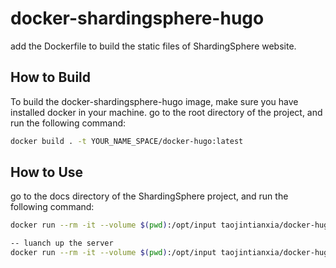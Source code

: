 # docker-shardingsphere-hugo

add the Dockerfile to build the static files of ShardingSphere website.

## How to Build
To build the docker-shardingsphere-hugo image, make sure you have installed docker in your machine.
go to the root directory of the project, and run the following command:
```bash
docker build . -t YOUR_NAME_SPACE/docker-hugo:latest
```
## How to Use
go to the docs directory of the ShardingSphere project, and run the following command:
```bash
docker run --rm -it --volume $(pwd):/opt/input taojintianxia/docker-hugo:latest

-- luanch up the server
docker run --rm -it --volume $(pwd):/opt/input taojintianxia/docker-hugo:latest server
```
